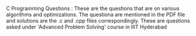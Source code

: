 C Programming Questions :
	These are the questions that are on various algorithms and optimizations.
The questiona are mentioned in the PDF file and solutions are the .c and .cpp files correspondingly.
These are questions asked under 'Advanced Problem Solving' course in IIIT Hyderabad
